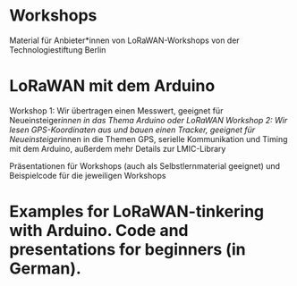 # Workshops

Material für Anbieter*innen von LoRaWAN-Workshops von der Technologiestiftung Berlin

# LoRaWAN mit dem Arduino
Workshop 1: Wir übertragen einen Messwert, geeignet für Neueinsteiger*innen in das Thema Arduino oder LoRaWAN
Workshop 2: Wir lesen GPS-Koordinaten aus und bauen einen Tracker, geeignet für Neueinsteiger*innen in die Themen GPS, serielle Kommunikation und Timing mit dem Arduino, außerdem mehr Details zur LMIC-Library
 
Präsentationen für Workshops (auch als Selbstlernmaterial geeignet) und Beispielcode für die jeweiligen Workshops
 
Examples for LoRaWAN-tinkering with Arduino.
Code and presentations for beginners (in German).
=======

